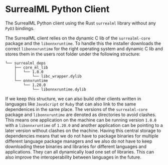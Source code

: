 
# SurrealML Python Client

The SurrealML Python client using the Rust `surrealml` library without any `PyO3` bindings. 

The SurrealML client relies on the dynamic C lib of the `surrealml-core` package and the `libonnxruntime`. To handle this the installer downloads the correct `libonnxruntime` for the right operating system and dynamic C lib and stores them in the users root folder under the following structure:

```
└── surrealml_deps
    ├── core_ml_lib
    │   └── 1.0.0
    │       └── libc_wrapper.dylib
    └── onnxruntime
        └── 1.20.0
            └── libonnxruntime.dylib
```

If we keep this structure, we can also build other clients written in languages like `JavaScript` or `Ruby` that can also link to the same dependenices in the same place. The versions of the `surrealml-core` package and `libonnxruntime` are denoted as directories to avoid clashes. This means one application on the machine can be running version `1.0.0` with a `libonnxruntime` of `1.20.0` and another application can be pointing to a later version without clashes on the machine. Having this central storage to dependencies means that we do not have to package binaries for multiple different language package managers and we also do not have to keep downloading these binaries and libraries for different languages and applications. They can all dynamically load one set of libraries. This can also improve the interoperability between languages in the future.